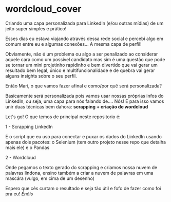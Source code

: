 # wordcloud_cover
Criando uma capa personalizada para LinkedIn (e/ou outras mídias) de um jeito super simples e prático!

Esses dias eu estava viajando através dessa rede social e percebi algo em comum entre eu e algumas conexões... A mesma capa de perfil!

Obviamente, não é um problema ou algo a ser penalizado ao considerar aquele cara como um possível candidato  mas sim é uma questão que pode se tornar um mini projetinho rapidinho e bem divertido que vai gerar um resultado bem legal, único e multifuncionalidade e de quebra vai gerar alguns insights sobre o seu perfil.

Então Mari, o que vamos fazer afinal e como/por quê será personalizada?

Basicamente será personalizada pois vamos usar nossas próprias infos do LinkedIn, ou seja, uma capa para nós falando de.... Nós!
E para isso vamos unir duas técnicas bem dahora: **scrapping + criação de wordcloud**

Let's go!
O que temos de principal neste repositorio é:

1 - Scrapping LinkedIn

É o script que eu uso para conectar e puxar os dados do LinkedIn usando apenas dois pacotes: o Selenium (tem outro projeto nesse repo que detalha mais ele) e o Pandas

2 -  Wordcloud

Onde pegamos o texto gerado do scrapping e criamos nossa nuvem de palavras lindona, ensino também a criar a nuvem de palavras em uma mascára (vulgo, em cima de um desenho)

Espero que cês curtam o resultado e seja tão útil e fofo de fazer como foi pra eu! *Énóis*


